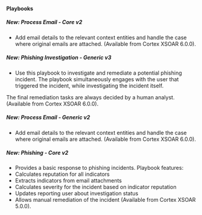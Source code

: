
#### Playbooks
##### New: Process Email - Core v2
- Add email details to the relevant context entities and handle the case where original emails are attached. (Available from Cortex XSOAR 6.0.0).
##### New: Phishing Investigation - Generic v3
- Use this playbook to investigate and remediate a potential phishing incident. The playbook simultaneously engages with the user that triggered the incident, while investigating the incident itself.

The final remediation tasks are always decided by a human analyst. (Available from Cortex XSOAR 6.0.0).
##### New: Process Email - Generic v2
- Add email details to the relevant context entities and handle the case where original emails are attached. (Available from Cortex XSOAR 6.0.0).
##### New: Phishing - Core v2
- Provides a basic response to phishing incidents. Playbook features:
- Calculates reputation for all indicators
- Extracts indicators from email attachments
- Calculates severity for the incident based on indicator reputation
- Updates reporting user about investigation status
- Allows manual remediation of the incident (Available from Cortex XSOAR 5.0.0).
